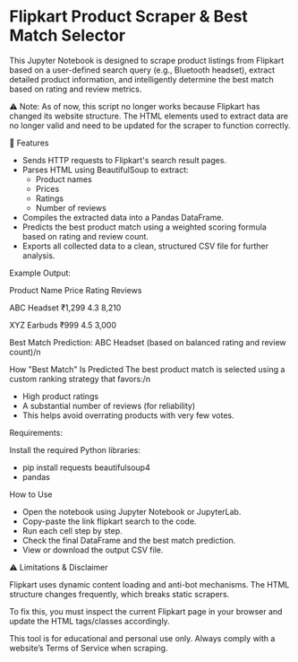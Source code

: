 # Flipkart Product Scraper & Best Match Selector
This Jupyter Notebook is designed to scrape product listings from Flipkart based on a user-defined search query (e.g., Bluetooth headset), extract detailed product information, and intelligently determine the best match based on rating and review metrics.

⚠️ Note: As of now, this script no longer works because Flipkart has changed its website structure. The HTML elements used to extract data are no longer valid and need to be updated for the scraper to function correctly.

📌 Features
- Sends HTTP requests to Flipkart's search result pages.
- Parses HTML using BeautifulSoup to extract:
  - Product names
  - Prices
  - Ratings
  - Number of reviews
- Compiles the extracted data into a Pandas DataFrame.
- Predicts the best product match using a weighted scoring formula based on rating and review count.
- Exports all collected data to a clean, structured CSV file for further analysis.

Example Output:

Product Name	Price	Rating	Reviews 

ABC Headset	₹1,299	4.3	8,210

XYZ Earbuds	₹999	4.5	3,000

Best Match Prediction: ABC Headset (based on balanced rating and review count)/n

How "Best Match" Is Predicted
The best product match is selected using a custom ranking strategy that favors:/n
- High product ratings
- A substantial number of reviews (for reliability)
- This helps avoid overrating products with very few votes.

Requirements:

Install the required Python libraries:

- pip install requests beautifulsoup4
- pandas

How to Use

- Open the notebook using Jupyter Notebook or JupyterLab.
- Copy-paste the link flipkart search to the code.
- Run each cell step by step.
- Check the final DataFrame and the best match prediction.
- View or download the output CSV file.

⚠️ Limitations & Disclaimer

Flipkart uses dynamic content loading and anti-bot mechanisms. The HTML structure changes frequently, which breaks static scrapers.

To fix this, you must inspect the current Flipkart page in your browser and update the HTML tags/classes accordingly.

This tool is for educational and personal use only. Always comply with a website’s Terms of Service when scraping.

